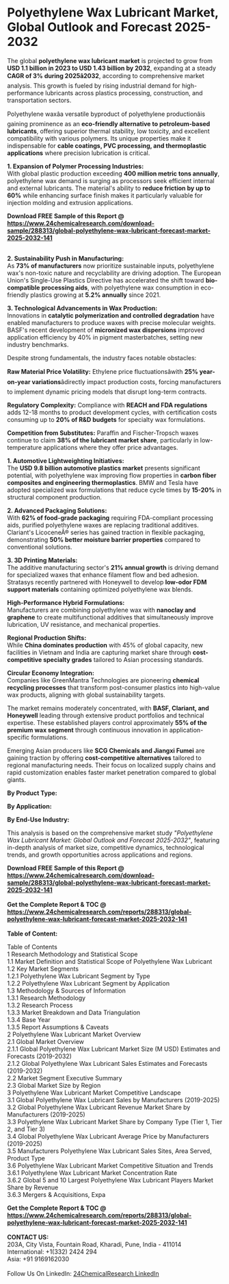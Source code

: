 <h1>Polyethylene Wax Lubricant Market, Global Outlook and Forecast 2025-2032</h1><p>The global <strong>polyethylene wax lubricant market</strong> is projected to grow from <strong>USD 1.1 billion in 2023 to USD 1.43 billion by 2032</strong>, expanding at a steady <strong>CAGR of 3% during 2025â2032</strong>, according to comprehensive market analysis. This growth is fueled by rising industrial demand for high-performance lubricants across plastics processing, construction, and transportation sectors.</p><p>Polyethylene waxâa versatile byproduct of polyethylene productionâis gaining prominence as an <strong>eco-friendly alternative to petroleum-based lubricants</strong>, offering superior thermal stability, low toxicity, and excellent compatibility with various polymers. Its unique properties make it indispensable for <strong>cable coatings, PVC processing, and thermoplastic applications</strong> where precision lubrication is critical.</p><p><strong>1. Expansion of Polymer Processing Industries:</strong><br>
With global plastic production exceeding <strong>400 million metric tons annually</strong>, polyethylene wax demand is surging as processors seek efficient internal and external lubricants. The material's ability to <strong>reduce friction by up to 60%</strong> while enhancing surface finish makes it particularly valuable for injection molding and extrusion applications.</p><div><b>Download FREE Sample of this Report @ 
            <a href="https://www.24chemicalresearch.com/download-sample/288313/global-polyethylene-wax-lubricant-forecast-market-2025-2032-141">
            https://www.24chemicalresearch.com/download-sample/288313/global-polyethylene-wax-lubricant-forecast-market-2025-2032-141</a></b></div><br><p><strong>2. Sustainability Push in Manufacturing:</strong><br>
As <strong>73% of manufacturers</strong> now prioritize sustainable inputs, polyethylene wax's non-toxic nature and recyclability are driving adoption. The European Union's Single-Use Plastics Directive has accelerated the shift toward <strong>bio-compatible processing aids</strong>, with polyethylene wax consumption in eco-friendly plastics growing at <strong>5.2% annually</strong> since 2021.</p><p><strong>3. Technological Advancements in Wax Production:</strong><br>
Innovations in <strong>catalytic polymerization and controlled degradation</strong> have enabled manufacturers to produce waxes with precise molecular weights. BASF's recent development of <strong>micronized wax dispersions</strong> improved application efficiency by 40% in pigment masterbatches, setting new industry benchmarks.</p><p>Despite strong fundamentals, the industry faces notable obstacles:</p><p><strong>Raw Material Price Volatility:</strong> Ethylene price fluctuationsâwith <strong>25% year-on-year variations</strong>âdirectly impact production costs, forcing manufacturers to implement dynamic pricing models that disrupt long-term contracts.</p><p><strong>Regulatory Complexity:</strong> Compliance with <strong>REACH and FDA regulations</strong> adds 12-18 months to product development cycles, with certification costs consuming up to <strong>20% of R&amp;D budgets</strong> for specialty wax formulations.</p><p><strong>Competition from Substitutes:</strong> Paraffin and Fischer-Tropsch waxes continue to claim <strong>38% of the lubricant market share</strong>, particularly in low-temperature applications where they offer price advantages.</p><p><strong>1. Automotive Lightweighting Initiatives:</strong><br>
The <strong>USD 9.8 billion automotive plastics market</strong> presents significant potential, with polyethylene wax improving flow properties in <strong>carbon fiber composites and engineering thermoplastics</strong>. BMW and Tesla have adopted specialized wax formulations that reduce cycle times by <strong>15-20%</strong> in structural component production.</p><p><strong>2. Advanced Packaging Solutions:</strong><br>
With <strong>62% of food-grade packaging</strong> requiring FDA-compliant processing aids, purified polyethylene waxes are replacing traditional additives. Clariant's LicoceneÂ® series has gained traction in flexible packaging, demonstrating <strong>50% better moisture barrier properties</strong> compared to conventional solutions.</p><p><strong>3. 3D Printing Materials:</strong><br>
The additive manufacturing sector's <strong>21% annual growth</strong> is driving demand for specialized waxes that enhance filament flow and bed adhesion. Stratasys recently partnered with Honeywell to develop <strong>low-odor FDM support materials</strong> containing optimized polyethylene wax blends.</p><p><strong>High-Performance Hybrid Formulations:</strong><br>
    Manufacturers are combining polyethylene wax with <strong>nanoclay and graphene</strong> to create multifunctional additives that simultaneously improve lubrication, UV resistance, and mechanical properties.</p><p><strong>Regional Production Shifts:</strong><br>
    While <strong>China dominates production</strong> with 45% of global capacity, new facilities in Vietnam and India are capturing market share through <strong>cost-competitive specialty grades</strong> tailored to Asian processing standards.</p><p><strong>Circular Economy Integration:</strong><br>
    Companies like GreenMantra Technologies are pioneering <strong>chemical recycling processes</strong> that transform post-consumer plastics into high-value wax products, aligning with global sustainability targets.</p><p>The market remains moderately concentrated, with <strong>BASF, Clariant, and Honeywell</strong> leading through extensive product portfolios and technical expertise. These established players control approximately <strong>55% of the premium wax segment</strong> through continuous innovation in application-specific formulations.</p><p>Emerging Asian producers like <strong>SCG Chemicals and Jiangxi Fumei</strong> are gaining traction by offering <strong>cost-competitive alternatives</strong> tailored to regional manufacturing needs. Their focus on localized supply chains and rapid customization enables faster market penetration compared to global giants.</p><p><strong>By Product Type:</strong></p><p><strong>By Application:</strong></p><p><strong>By End-Use Industry:</strong></p><p>This analysis is based on the comprehensive market study <em>"Polyethylene Wax Lubricant Market: Global Outlook and Forecast 2025-2032"</em>, featuring in-depth analysis of market size, competitive dynamics, technological trends, and growth opportunities across applications and regions.</p><div><b>Download FREE Sample of this Report @ 
            <a href="https://www.24chemicalresearch.com/download-sample/288313/global-polyethylene-wax-lubricant-forecast-market-2025-2032-141">
            https://www.24chemicalresearch.com/download-sample/288313/global-polyethylene-wax-lubricant-forecast-market-2025-2032-141</a></b></div><br><div><b>Get the Complete Report & TOC @ 
            <a href="https://www.24chemicalresearch.com/reports/288313/global-polyethylene-wax-lubricant-forecast-market-2025-2032-141">
            https://www.24chemicalresearch.com/reports/288313/global-polyethylene-wax-lubricant-forecast-market-2025-2032-141</a></b></div><br>
            <b>Table of Content:</b><p>Table of Contents<br />
1 Research Methodology and Statistical Scope<br />
1.1 Market Definition and Statistical Scope of Polyethylene Wax Lubricant<br />
1.2 Key Market Segments<br />
1.2.1 Polyethylene Wax Lubricant Segment by Type<br />
1.2.2 Polyethylene Wax Lubricant Segment by Application<br />
1.3 Methodology & Sources of Information<br />
1.3.1 Research Methodology<br />
1.3.2 Research Process<br />
1.3.3 Market Breakdown and Data Triangulation<br />
1.3.4 Base Year<br />
1.3.5 Report Assumptions & Caveats<br />
2 Polyethylene Wax Lubricant Market Overview<br />
2.1 Global Market Overview<br />
2.1.1 Global Polyethylene Wax Lubricant Market Size (M USD) Estimates and Forecasts (2019-2032)<br />
2.1.2 Global Polyethylene Wax Lubricant Sales Estimates and Forecasts (2019-2032)<br />
2.2 Market Segment Executive Summary<br />
2.3 Global Market Size by Region<br />
3 Polyethylene Wax Lubricant Market Competitive Landscape<br />
3.1 Global Polyethylene Wax Lubricant Sales by Manufacturers (2019-2025)<br />
3.2 Global Polyethylene Wax Lubricant Revenue Market Share by Manufacturers (2019-2025)<br />
3.3 Polyethylene Wax Lubricant Market Share by Company Type (Tier 1, Tier 2, and Tier 3)<br />
3.4 Global Polyethylene Wax Lubricant Average Price by Manufacturers (2019-2025)<br />
3.5 Manufacturers Polyethylene Wax Lubricant Sales Sites, Area Served, Product Type<br />
3.6 Polyethylene Wax Lubricant Market Competitive Situation and Trends<br />
3.6.1 Polyethylene Wax Lubricant Market Concentration Rate<br />
3.6.2 Global 5 and 10 Largest Polyethylene Wax Lubricant Players Market Share by Revenue<br />
3.6.3 Mergers & Acquisitions, Expa</p><div><b>Get the Complete Report & TOC @ 
            <a href="https://www.24chemicalresearch.com/reports/288313/global-polyethylene-wax-lubricant-forecast-market-2025-2032-141">
            https://www.24chemicalresearch.com/reports/288313/global-polyethylene-wax-lubricant-forecast-market-2025-2032-141</a></b></div><br><b>CONTACT US:</b><br>
            203A, City Vista, Fountain Road, Kharadi, Pune, India - 411014<br>
            International: +1(332) 2424 294<br>
            Asia: +91 9169162030 <br><br>
            Follow Us On LinkedIn: <a href="https://www.linkedin.com/company/24chemicalresearch/">24ChemicalResearch LinkedIn</a>